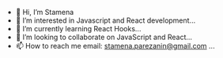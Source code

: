 - 👋 Hi, I’m Stamena
- 👀 I’m interested in Javascript and React development...
- 🌱 I’m currently learning React Hooks...
- 💞️ I’m looking to collaborate on JavaScript and React...
- 📫 How to reach me  email: stamena.parezanin@gmail.com  ...

<!---
StamenaPar/StamenaPar is a ✨ special ✨ repository because its `README.md` (this file) appears on your GitHub profile.
You can click the Preview link to take a look at your changes.
--->
